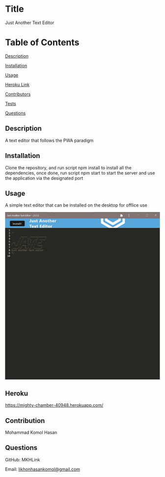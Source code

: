 


# Title
Just Another Text Editor

# Table of Contents
[Description](#description)

[Installation](#instalation)

[Usage](#usage)

[Heroku Link](#heroku)

[Contributors](#contributors)

[Tests](#tests)

[Questions](#questions)

## Description
A text editor that follows the PWA paradigm

## Installation
Clone the repository, and run script npm install to install all the dependencies, once done, run script npm start to start the server and use the application via the designated port

## Usage
A simple text editor that can be installed on the desktop for offlice use

![alt text](./screenshots/screenshot.png)

## Heroku 
https://mighty-chamber-40948.herokuapp.com/

## Contribution
Mohammad Komol Hasan

## Questions
GitHub: MKHLink

Email: likhonhasankomol@gmail.com
    